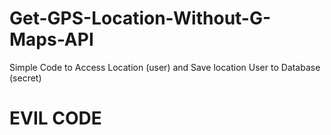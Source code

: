# Get-GPS-Location-Without-G-Maps-API
Simple Code to Access Location (user)  and Save location User to Database (secret)


# EVIL CODE

